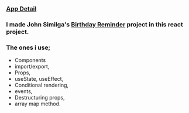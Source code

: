 
### [App Detail](https://react-01-birthday-project.netlify.app/)

### I made John Similga's [Birthday Reminder](https://react-projects-1-birthday-reminder.netlify.app/) project in this react project. 

### The ones i use;
  - Components
  - import/export,
  - Props,
  - useState, useEffect,
  - Conditional rendering,
  - events,
  - Destructuring props,
  - array map method.
